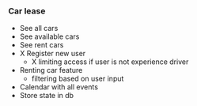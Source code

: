 ### Car lease
- See all cars
- See available cars
- See rent cars
- X Register new user
    - X limiting access if user is not experience driver
- Renting car feature
    - filtering based on user input
- Calendar with all events
- Store state in db